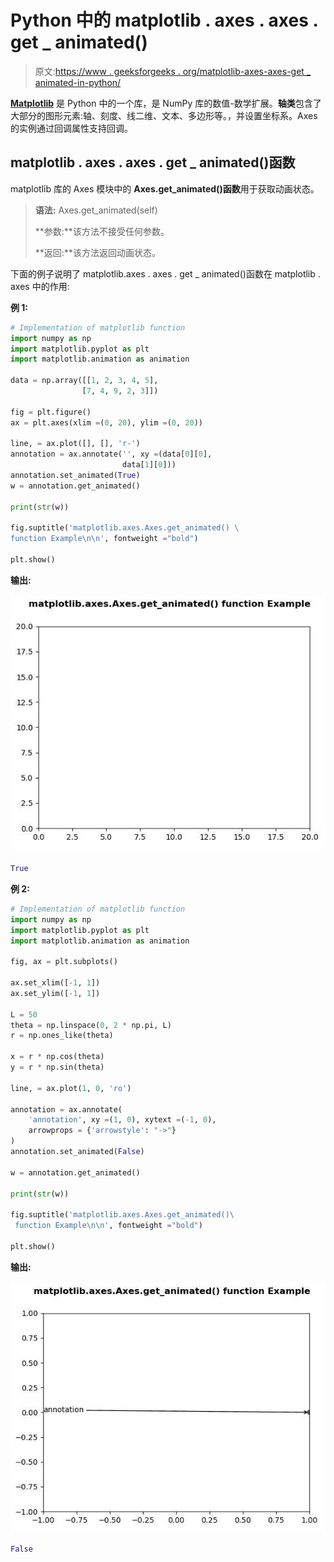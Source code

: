 # Python 中的 matplotlib . axes . axes . get _ animated()

> 原文:[https://www . geeksforgeeks . org/matplotlib-axes-axes-get _ animated-in-python/](https://www.geeksforgeeks.org/matplotlib-axes-axes-get_animated-in-python/)

**[Matplotlib](https://www.geeksforgeeks.org/python-introduction-matplotlib/)** 是 Python 中的一个库，是 NumPy 库的数值-数学扩展。**轴类**包含了大部分的图形元素:轴、刻度、线二维、文本、多边形等。，并设置坐标系。Axes 的实例通过回调属性支持回调。

## matplotlib . axes . axes . get _ animated()函数

matplotlib 库的 Axes 模块中的 **Axes.get_animated()函数**用于获取动画状态。

> **语法:** Axes.get_animated(self)
> 
> **参数:**该方法不接受任何参数。
> 
> **返回:**该方法返回动画状态。

下面的例子说明了 matplotlib.axes . axes . get _ animated()函数在 matplotlib . axes 中的作用:

**例 1:**

```py
# Implementation of matplotlib function
import numpy as np
import matplotlib.pyplot as plt
import matplotlib.animation as animation

data = np.array([[1, 2, 3, 4, 5], 
                [7, 4, 9, 2, 3]])

fig = plt.figure()
ax = plt.axes(xlim =(0, 20), ylim =(0, 20))

line, = ax.plot([], [], 'r-')
annotation = ax.annotate('', xy =(data[0][0], 
                         data[1][0]))
annotation.set_animated(True)
w = annotation.get_animated()

print(str(w))

fig.suptitle('matplotlib.axes.Axes.get_animated() \
function Example\n\n', fontweight ="bold")

plt.show()
```

**输出:**

![](img/00042bb7d8ae94c25de6b28221837fce.png)

```py
True

```

**例 2:**

```py
# Implementation of matplotlib function
import numpy as np
import matplotlib.pyplot as plt
import matplotlib.animation as animation

fig, ax = plt.subplots()

ax.set_xlim([-1, 1])
ax.set_ylim([-1, 1])

L = 50
theta = np.linspace(0, 2 * np.pi, L)
r = np.ones_like(theta)

x = r * np.cos(theta)
y = r * np.sin(theta)

line, = ax.plot(1, 0, 'ro')

annotation = ax.annotate(
    'annotation', xy =(1, 0), xytext =(-1, 0),
    arrowprops = {'arrowstyle': "->"}
)
annotation.set_animated(False)

w = annotation.get_animated()

print(str(w))

fig.suptitle('matplotlib.axes.Axes.get_animated()\
 function Example\n\n', fontweight ="bold")

plt.show()
```

**输出:**

![](img/cd17495aea95b552929de38a4b628f1d.png)

```py
False

```